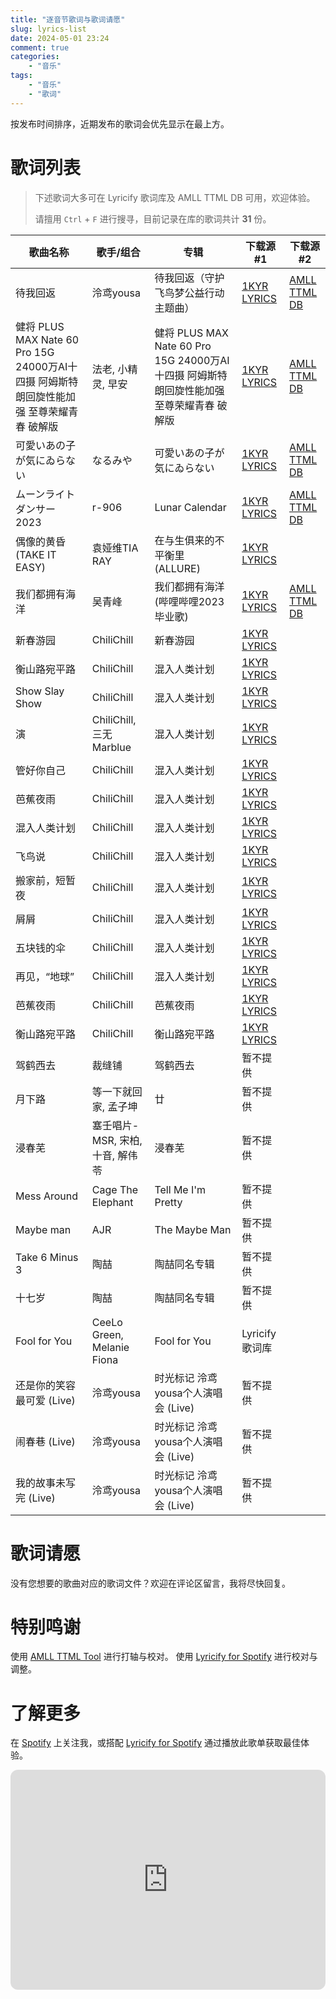 ```yaml
---
title: "逐音节歌词与歌词请愿"
slug: lyrics-list
date: 2024-05-01 23:24
comment: true
categories:
    - "音乐"
tags:
    - "音乐"
    - "歌词"
---
```


按发布时间排序，近期发布的歌词会优先显示在最上方。

<!-- more -->

# 歌词列表

> 下述歌词大多可在 Lyricify 歌词库及 AMLL TTML DB 可用，欢迎体验。
>
> 请擅用 `Ctrl` + `F` 进行搜寻，目前记录在库的歌词共计 **31** 份。

| 歌曲名称                                                           | 歌手/组合                      | 专辑                                                             | 下载源 #1                               | 下载源 #2                                                                                                                                                  |
|----------------------------------------------------------------|----------------------------|----------------------------------------------------------------|--------------------------------------|---------------------------------------------------------------------------------------------------------------------------------------------------------|
| 待我回返                                                           | 泠鸢yousa                    | 待我回返（守护飞鸟梦公益行动主题曲）                                             | [1KYR LYRICS](https://t.me/l1kyr/19) | [AMLL TTML DB](https://github.com/Steve-xmh/amll-ttml-db/blob/5c7033f89d6a7273b832e3cd6e28b7f29d8553a9/raw-lyrics/1714564440742-92374733-95eba7c9.ttml) |
| 健将 PLUS MAX Nate 60 Pro 15G 24000万AI十四摄 阿姆斯特朗回旋性能加强 至尊荣耀青春 破解版 | 法老, 小精灵, 早安                | 健将 PLUS MAX Nate 60 Pro 15G 24000万AI十四摄 阿姆斯特朗回旋性能加强 至尊荣耀青春 破解版 | [1KYR LYRICS](https://t.me/l1kyr/20) | [AMLL TTML DB](https://github.com/Steve-xmh/amll-ttml-db/blob/d0c1ef50f6ba759aaefc1c2c0bbca9e9a54b3d98/raw-lyrics/1714653767698-92374733-883705b2.ttml) |
| 可愛いあの子が気にゐらない                                                  | なるみや                       | 可愛いあの子が気にゐらない                                                  | [1KYR LYRICS](https://t.me/l1kyr/26) | [AMLL TTML DB](https://github.com/Steve-xmh/amll-ttml-db/blob/ac1d5fcad8365c104c1d7a0029ac8740f6956b83/raw-lyrics/1709989332840-92374733-9edddc05.ttml) |
| ムーンライトダンサー 2023                                                | r-906                      | Lunar Calendar                                                 | [1KYR LYRICS](https://t.me/l1kyr/22) | [AMLL TTML DB](https://github.com/Steve-xmh/amll-ttml-db/blob/4369a220a6d3fe4409304557a08685810a9f5992/raw-lyrics/1710589960892-92374733-ef9b78fb.ttml) |
| 偶像的黄昏 (TAKE IT EASY)                                           | 袁娅维TIA RAY                 | 在与生俱来的不平衡里 (ALLURE)                                            | [1KYR LYRICS](https://t.me/l1kyr/21) |                                                                                                                                                         |
| 我们都拥有海洋                                                        | 吴青峰                        | 我们都拥有海洋 (哔哩哔哩2023毕业歌)                                          | [1KYR LYRICS](https://t.me/l1kyr/24) | [AMLL TTML DB](https://github.com/Steve-xmh/amll-ttml-db/blob/22938ae7d19765bac9e88e3a24e59c90748d34a4/raw-lyrics/1715429151884-92374733-d21116d6.ttml) |
| 新春游园                                                           | ChiliChill                 | 新春游园                                                           | [1KYR LYRICS](https://t.me/l1kyr/28) |                                                                                                                                                         |
| 衡山路宛平路                                                         | ChiliChill                 | 混入人类计划                                                         | [1KYR LYRICS](https://t.me/l1kyr/29) |                                                                                                                                                         |
| Show Slay Show                                                 | ChiliChill                 | 混入人类计划                                                         | [1KYR LYRICS](https://t.me/l1kyr/29) |                                                                                                                                                         |
| 演                                                              | ChiliChill, 三无Marblue      | 混入人类计划                                                         | [1KYR LYRICS](https://t.me/l1kyr/29) |                                                                                                                                                         |
| 管好你自己                                                          | ChiliChill                 | 混入人类计划                                                         | [1KYR LYRICS](https://t.me/l1kyr/29) |                                                                                                                                                         |
| 芭蕉夜雨                                                           | ChiliChill                 | 混入人类计划                                                         | [1KYR LYRICS](https://t.me/l1kyr/29) |                                                                                                                                                         |
| 混入人类计划                                                         | ChiliChill                 | 混入人类计划                                                         | [1KYR LYRICS](https://t.me/l1kyr/29) |                                                                                                                                                         |
| 飞鸟说                                                            | ChiliChill                 | 混入人类计划                                                         | [1KYR LYRICS](https://t.me/l1kyr/29) |                                                                                                                                                         |
| 搬家前，短暂夜                                                        | ChiliChill                 | 混入人类计划                                                         | [1KYR LYRICS](https://t.me/l1kyr/29) |                                                                                                                                                         |
| 屑屑                                                             | ChiliChill                 | 混入人类计划                                                         | [1KYR LYRICS](https://t.me/l1kyr/29) |                                                                                                                                                         |
| 五块钱的伞                                                          | ChiliChill                 | 混入人类计划                                                         | [1KYR LYRICS](https://t.me/l1kyr/29) |                                                                                                                                                         |
| 再见，“地球”                                                        | ChiliChill                 | 混入人类计划                                                         | [1KYR LYRICS](https://t.me/l1kyr/29) |                                                                                                                                                         |
| 芭蕉夜雨                                                           | ChiliChill                 | 芭蕉夜雨                                                           | [1KYR LYRICS](https://t.me/l1kyr/29) |                                                                                                                                                         |
| 衡山路宛平路                                                         | ChiliChill                 | 衡山路宛平路                                                         | [1KYR LYRICS](https://t.me/l1kyr/29) |                                                                                                                                                         |
| 驾鹤西去                                                           | 裁缝铺                        | 驾鹤西去                                                           | 暂不提供                                 |                                                                                                                                                         |
| 月下路                                                            | 等一下就回家, 孟子坤                | 廿                                                              | 暂不提供                                 |                                                                                                                                                         |
| 浸春芜                                                            | 塞壬唱片-MSR, 宋柏, 十音, 解伟苓      | 浸春芜                                                            | 暂不提供                                 |                                                                                                                                                         |
| Mess Around                                                    | Cage The Elephant          | Tell Me I'm Pretty                                             | 暂不提供                                 |                                                                                                                                                         |
| Maybe man                                                      | AJR                        | The Maybe Man                                                  | 暂不提供                                 |                                                                                                                                                         |
| Take 6 Minus 3                                                 | 陶喆                         | 陶喆同名专辑                                                         | 暂不提供                                 |                                                                                                                                                         |
| 十七岁                                                            | 陶喆                         | 陶喆同名专辑                                                         | 暂不提供                                 |                                                                                                                                                         |
| Fool for You                                                   | CeeLo Green, Melanie Fiona | Fool for You                                                   | Lyricify 歌词库                         |                                                                                                                                                         |
| 还是你的笑容最可爱 (Live)                                               | 泠鸢yousa                    | 时光标记 泠鸢yousa个人演唱会 (Live)                                       | 暂不提供                                 |                                                                                                                                                         |
| 闹春巷 (Live)                                                     | 泠鸢yousa                    | 时光标记 泠鸢yousa个人演唱会 (Live)                                       | 暂不提供                                 |                                                                                                                                                         |
| 我的故事未写完 (Live)                                                 | 泠鸢yousa                    | 时光标记 泠鸢yousa个人演唱会 (Live)                                       | 暂不提供                                 |                                                                                                                                                         |

# 歌词请愿

没有您想要的歌曲对应的歌词文件？欢迎在评论区留言，我将尽快回复。

# 特别鸣谢

使用 [AMLL TTML Tool](https://steve-xmh.github.io/amll-ttml-tool/) 进行打轴与校对。
使用 [Lyricify for Spotify](https://github.com/WXRIW/Lyricify-App) 进行校对与调整。

# 了解更多

在 [Spotify](https://open.spotify.com/user/31n7vola2323vq4eoyrwc2quafj4?si=03fee8e3164149ea) 上关注我，或搭配 [Lyricify for Spotify](https://github.com/WXRIW/Lyricify-App) 通过播放此歌单获取最佳体验。

<iframe style="border-radius:12px" src="https://open.spotify.com/embed/playlist/5X3MEUcakiLWzvzJohldph?utm_source=generator" width="100%" height="352" frameBorder="0" allowfullscreen="" allow="autoplay; clipboard-write; encrypted-media; fullscreen; picture-in-picture" loading="lazy"></iframe>